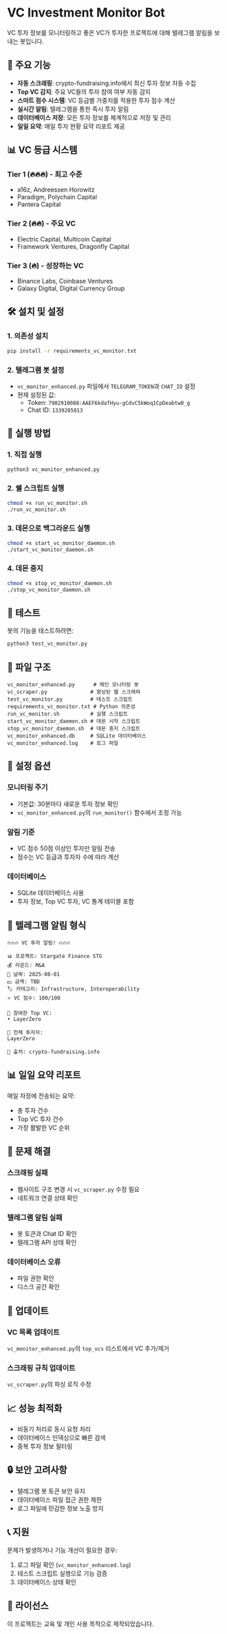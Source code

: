 # VC Investment Monitor Bot

VC 투자 정보를 모니터링하고 좋은 VC가 투자한 프로젝트에 대해 텔레그램 알림을 보내는 봇입니다.

## 🚀 주요 기능

- **자동 스크래핑**: crypto-fundraising.info에서 최신 투자 정보 자동 수집
- **Top VC 감지**: 주요 VC들의 투자 참여 여부 자동 감지
- **스마트 점수 시스템**: VC 등급별 가중치를 적용한 투자 점수 계산
- **실시간 알림**: 텔레그램을 통한 즉시 투자 알림
- **데이터베이스 저장**: 모든 투자 정보를 체계적으로 저장 및 관리
- **일일 요약**: 매일 투자 현황 요약 리포트 제공

## 📊 VC 등급 시스템

### Tier 1 (🔥🔥🔥) - 최고 수준
- a16z, Andreessen Horowitz
- Paradigm, Polychain Capital
- Pantera Capital

### Tier 2 (🔥🔥) - 주요 VC
- Electric Capital, Multicoin Capital
- Framework Ventures, Dragonfly Capital

### Tier 3 (🔥) - 성장하는 VC
- Binance Labs, Coinbase Ventures
- Galaxy Digital, Digital Currency Group

## 🛠️ 설치 및 설정

### 1. 의존성 설치
```bash
pip install -r requirements_vc_monitor.txt
```

### 2. 텔레그램 봇 설정
- `vc_monitor_enhanced.py` 파일에서 `TELEGRAM_TOKEN`과 `CHAT_ID` 설정
- 현재 설정된 값:
  - Token: `7902910088:AAEF6kdafHyu-gCdvC5kWoq1CpDeabtw0_g`
  - Chat ID: `1339285013`

## 🚀 실행 방법

### 1. 직접 실행
```bash
python3 vc_monitor_enhanced.py
```

### 2. 쉘 스크립트 실행
```bash
chmod +x run_vc_monitor.sh
./run_vc_monitor.sh
```

### 3. 데몬으로 백그라운드 실행
```bash
chmod +x start_vc_monitor_daemon.sh
./start_vc_monitor_daemon.sh
```

### 4. 데몬 중지
```bash
chmod +x stop_vc_monitor_daemon.sh
./stop_vc_monitor_daemon.sh
```

## 🧪 테스트

봇의 기능을 테스트하려면:
```bash
python3 test_vc_monitor.py
```

## 📁 파일 구조

```
vc_monitor_enhanced.py      # 메인 모니터링 봇
vc_scraper.py              # 향상된 웹 스크래퍼
test_vc_monitor.py         # 테스트 스크립트
requirements_vc_monitor.txt # Python 의존성
run_vc_monitor.sh          # 실행 스크립트
start_vc_monitor_daemon.sh # 데몬 시작 스크립트
stop_vc_monitor_daemon.sh  # 데몬 중지 스크립트
vc_monitor_enhanced.db     # SQLite 데이터베이스
vc_monitor_enhanced.log    # 로그 파일
```

## 🔧 설정 옵션

### 모니터링 주기
- 기본값: 30분마다 새로운 투자 정보 확인
- `vc_monitor_enhanced.py`의 `run_monitor()` 함수에서 조정 가능

### 알림 기준
- VC 점수 50점 이상인 투자만 알림 전송
- 점수는 VC 등급과 투자자 수에 따라 계산

### 데이터베이스
- SQLite 데이터베이스 사용
- 투자 정보, Top VC 투자, VC 통계 테이블 포함

## 📱 텔레그램 알림 형식

```
🔥🔥🔥 VC 투자 알림! 🔥🔥🔥

📊 프로젝트: Stargate Finance STG
💰 라운드: M&A
📅 날짜: 2025-08-01
💵 금액: TBD
🏷️ 카테고리: Infrastructure, Interoperability
⭐ VC 점수: 100/100

🚀 참여한 Top VC:
• LayerZero

👥 전체 투자자:
LayerZero

🔗 출처: crypto-fundraising.info
```

## 📊 일일 요약 리포트

매일 자정에 전송되는 요약:
- 총 투자 건수
- Top VC 투자 건수
- 가장 활발한 VC 순위

## 🚨 문제 해결

### 스크래핑 실패
- 웹사이트 구조 변경 시 `vc_scraper.py` 수정 필요
- 네트워크 연결 상태 확인

### 텔레그램 알림 실패
- 봇 토큰과 Chat ID 확인
- 텔레그램 API 상태 확인

### 데이터베이스 오류
- 파일 권한 확인
- 디스크 공간 확인

## 🔄 업데이트

### VC 목록 업데이트
`vc_monitor_enhanced.py`의 `top_vcs` 리스트에서 VC 추가/제거

### 스크래핑 규칙 업데이트
`vc_scraper.py`의 파싱 로직 수정

## 📈 성능 최적화

- 비동기 처리로 동시 요청 처리
- 데이터베이스 인덱싱으로 빠른 검색
- 중복 투자 정보 필터링

## 🔒 보안 고려사항

- 텔레그램 봇 토큰 보안 유지
- 데이터베이스 파일 접근 권한 제한
- 로그 파일에 민감한 정보 노출 방지

## 📞 지원

문제가 발생하거나 기능 개선이 필요한 경우:
1. 로그 파일 확인 (`vc_monitor_enhanced.log`)
2. 테스트 스크립트 실행으로 기능 검증
3. 데이터베이스 상태 확인

## 📝 라이선스

이 프로젝트는 교육 및 개인 사용 목적으로 제작되었습니다.










